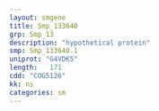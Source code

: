 ```yaml
---
layout: smgene
title: Smp_133640
grp: Smp_13
description: "hypothetical protein"
smp: Smp_133640.1
uniprot: "G4VDK5"
length:   171
cdd: "COG5126"
kk: ns
categories: sm
---
```

